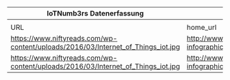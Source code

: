 |IoTNumb3rs Datenerfassung|||||||||||
| ---- | ---- | ---- | ---- | ---- | ---- | ---- | ---- | ---- | ---- | ---- |
||||||||||||
|URL|home_url|filename|device_class|device_count|market_class|market_volume|prognosis_year|publication_year|authorship_class|Dropbox folder|
|https://www.niftyreads.com/wp-content/uploads/2016/03/Internet_of_Things_iot.jpg|http://www.niftyreads.com/iot-infographics/|file1_Internet_of_Things_iot.jpg|Vehicles|25000000|||2020|2016|bloger|JinlinHolic/20181118-0000|
|https://www.niftyreads.com/wp-content/uploads/2016/03/Internet_of_Things_iot.jpg|http://www.niftyreads.com/iot-infographics/|file1_Internet_of_Things_iot.jpg|||value|1.11E+13|2020|2016|bloger||
